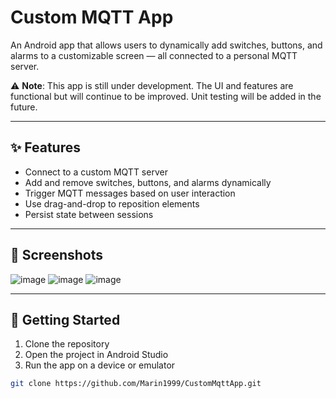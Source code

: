 # Custom MQTT App

An Android app that allows users to dynamically add switches, buttons, and alarms to a customizable screen — all connected to a personal MQTT server.

⚠️ **Note**: This app is still under development. The UI and features are functional but will continue to be improved. Unit testing will be added in the future.

---

## ✨ Features

- Connect to a custom MQTT server
- Add and remove switches, buttons, and alarms dynamically
- Trigger MQTT messages based on user interaction
- Use drag-and-drop to reposition elements
- Persist state between sessions

---

## 📸 Screenshots

![image](https://github.com/user-attachments/assets/f39bed28-dc66-4637-8f63-8f12213a8afc) ![image](https://github.com/user-attachments/assets/ee517237-630c-451b-9a1d-5c2bd54717e1) ![image](https://github.com/user-attachments/assets/fd5af797-4941-40fa-9132-af0db31ddd82)




---

## 🚀 Getting Started

1. Clone the repository
2. Open the project in Android Studio
3. Run the app on a device or emulator

```bash
git clone https://github.com/Marin1999/CustomMqttApp.git
